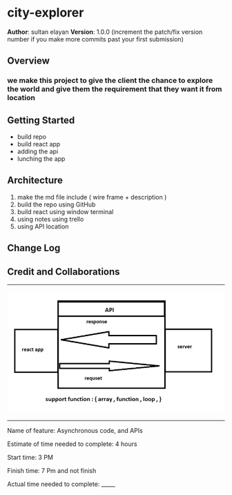 # city-explorer

**Author**: sultan elayan
**Version**: 1.0.0 (increment the patch/fix version number if you make more commits past your first submission)

## Overview
<!-- Provide a high level overview of what this application is and why you are building it, beyond the fact that it's an assignment for this class. (i.e. What's your problem domain?) -->

### we make this project to give the client the chance to explore the world and give them the requirement that they want it from location 

## Getting Started
<!-- What are the steps that a user must take in order to build this app on their own machine and get it running? -->

- build repo 
- build react app
- adding the api 
- lunching the app 

## Architecture
<!-- Provide a detailed description of the application design. What technologies (languages, libraries, etc) you're using, and any other relevant design information. -->

1. make the md file include ( wire frame + description  )
2. build the repo using GitHub 
3. build react using window terminal 
4. using notes using trello 
5. using API location 


## Change Log
<!-- Use this area to document the iterative changes made to your application as each feature is successfully implemented. Use time stamps. Here's an example:

27-6-2021 3:45 - made first step of building the app

01-01-2001 4:59pm - Application now has a fully-functional express server, with a GET route for the location resource. -->



## Credit and Collaborations
<!-- Give credit (and a link) to other people or resources that helped you build this application. -->


<hr>

![](img/lab-06.jpg)


<hr>


Name of feature: Asynchronous code, and APIs

Estimate of time needed to complete: 4 hours 

Start time: 3 PM

Finish time: 7 Pm and not finish

Actual time needed to complete: _____
